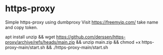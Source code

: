 # https-proxy
Simple https-proxy using dumbproxy
Visit https://freemyip.com/ take name and copy token.

apt install unzip && wget https://github.com/derssen/https-proxy/archive/refs/heads/main.zip && unzip main.zip && chmod +x https-proxy-main/start.sh && ./https-proxy-main/start.sh
